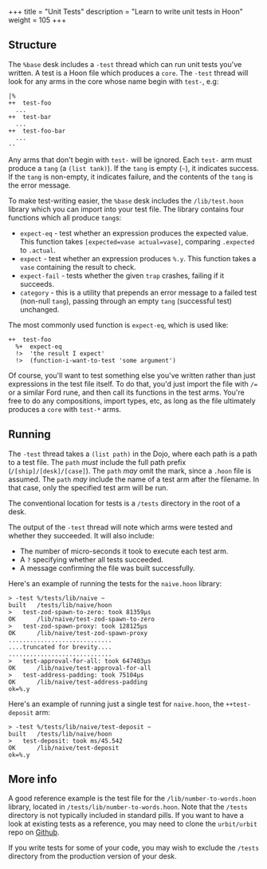 +++
title = "Unit Tests"
description = "Learn to write unit tests in Hoon"
weight = 105
+++

## Structure

The `%base` desk includes a `-test` thread which can run unit tests you've
written. A test is a Hoon file which produces a `core`. The `-test` thread will
look for any arms in the core whose name begin with `test-`, e.g:

```hoon
|%
++  test-foo
  ...
++  test-bar
  ...
++  test-foo-bar
  ...
--
```

Any arms that don't begin with `test-` will be ignored. Each `test-` arm must
produce a `tang` (a `(list tank)`). If the `tang` is empty (`~`), it indicates
success. If the `tang` is non-empty, it indicates failure, and the contents of
the `tang` is the error message.

To make test-writing easier, the `%base` desk includes the `/lib/test.hoon`
library which you can import into your test file. The library contains four
functions which all produce `tang`s:

- `expect-eq` - test whether an expression produces the expected value. This
  function takes `[expected=vase actual=vase]`, comparing `.expected` to
  `.actual`.
- `expect` - test whether an expression produces `%.y`. This function takes a
  `vase` containing the result to check.
- `expect-fail` - tests whether the given `trap` crashes, failing if it succeeds.
- `category` - this is a utility that prepends an error message to a failed test
  (non-null `tang`), passing through an empty `tang` (successful test)
  unchanged.

The most commonly used function is `expect-eq`, which is used like:

```hoon
++  test-foo
  %+  expect-eq
  !>  'the result I expect'
  !>  (function-i-want-to-test 'some argument')
```

Of course, you'll want to test something else you've written rather than just
expressions in the test file itself. To do that, you'd just import the file with
`/=` or a similar Ford rune, and then call its functions in the test arms.
You're free to do any compositions, import types, etc, as long as the file
ultimately produces a `core` with `test-*` arms.

## Running

The `-test` thread takes a `(list path)` in the Dojo, where each path is a path
to a test file. The `path` _must_ include the full path prefix
(`/[ship]/[desk]/[case]`). The `path` _may_ omit the mark, since a `.hoon` file
is assumed. The `path` _may_ include the name of a test arm after the filename.
In that case, only the specified test arm will be run.

The conventional location for tests is a `/tests`
directory in the root of a desk.

The output of the `-test` thread will note which arms were tested and whether
they succeeded. It will also include:

- The number of micro-seconds it took to execute each test arm.
- A `?` specifying whether all tests succeeded.
- A message confirming the file was built successfully.

Here's an example of running the tests for the `naive.hoon` library:

```
> -test %/tests/lib/naive ~
built   /tests/lib/naive/hoon
>   test-zod-spawn-to-zero: took 81359µs
OK      /lib/naive/test-zod-spawn-to-zero
>   test-zod-spawn-proxy: took 128125µs
OK      /lib/naive/test-zod-spawn-proxy
.............................
....truncated for brevity....
.............................
>   test-approval-for-all: took 647403µs
OK      /lib/naive/test-approval-for-all
>   test-address-padding: took 75104µs
OK      /lib/naive/test-address-padding
ok=%.y
```

Here's an example of running just a single test for `naive.hoon`, the
`++test-deposit` arm:

```
> -test %/tests/lib/naive/test-deposit ~
built   /tests/lib/naive/hoon
>   test-deposit: took ms/45.542
OK      /lib/naive/test-deposit
ok=%.y
```

## More info

A good reference example is the test file for the `/lib/number-to-words.hoon`
library, located in `/tests/lib/number-to-words.hoon`. Note that the `/tests`
directory is not typically included in standard pills. If you want to have a
look at existing tests as a reference, you may need to clone the `urbit/urbit`
repo on [Github](https://github.com/urbit/urbit).

If you write tests for some of your code, you may wish to exclude the `/tests`
directory from the production version of your desk.
